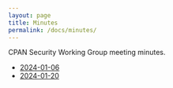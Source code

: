 ```yaml
---
layout: page
title: Minutes
permalink: /docs/minutes/
---
```


CPAN Security Working Group meeting minutes.

* [2024-01-06](cpansec-minutes-2024-01-06.md)
* [2024-01-20](cpansec-minutes-2024-01-20.md)
